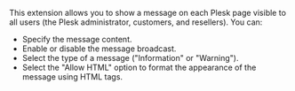 This extension allows you to show a message on each Plesk page visible to all users (the Plesk administrator, customers, and resellers). You can:

- Specify the message content.
- Enable or disable the message broadcast.
- Select the type of a message ("Information" or "Warning").
- Select the "Allow HTML" option to format the appearance of the message using HTML tags.
